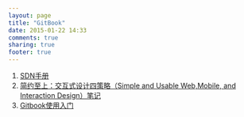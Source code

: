 ```yaml
---
layout: page
title: "GitBook"
date: 2015-01-22 14:33
comments: true
sharing: true
footer: true
---
```


1. [SDN手册](https://tonydeng.gitbooks.io/sdn/content/index.html)
1. [简约至上：交互式设计四策略（Simple and Usable Web,Mobile, and Interaction Design）笔记](https://tonydeng.gitbooks.io/simple-and-usable-web-mobile-and-interaction-desi/content/index.html)
1. [Gitbook使用入门](/gitbook-zh/gitbook-howtouse/)

